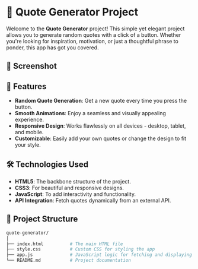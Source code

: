 # 🌟 Quote Generator Project

Welcome to the **Quote Generator** project! This simple yet elegant project allows you to generate random quotes with a click of a button. Whether you're looking for inspiration, motivation, or just a thoughtful phrase to ponder, this app has got you covered.

## 📸 Screenshot




## 🚀 Features

- **Random Quote Generation**: Get a new quote every time you press the button.
- **Smooth Animations**: Enjoy a seamless and visually appealing experience.
- **Responsive Design**: Works flawlessly on all devices - desktop, tablet, and mobile.
- **Customizable**: Easily add your own quotes or change the design to fit your style.

## 🛠️ Technologies Used

- **HTML5**: The backbone structure of the project.
- **CSS3**: For beautiful and responsive designs.
- **JavaScript**: To add interactivity and functionality.
- **API Integration**: Fetch quotes dynamically from an external API.

## 📂 Project Structure

```bash
quote-generator/
│
├── index.html          # The main HTML file
├── style.css           # Custom CSS for styling the app
├── app.js              # JavaScript logic for fetching and displaying quotes
└── README.md           # Project documentation
